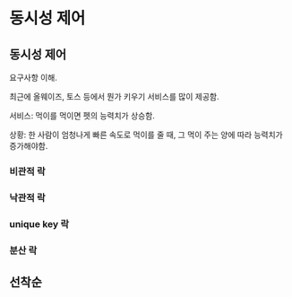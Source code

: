 # 동시성 제어

## 동시성 제어

요구사항 이해.

최근에 올웨이즈, 토스 등에서 뭔가 키우기 서비스를 많이 제공함.

서비스: 먹이를 먹이면 펫의 능력치가 상승함.

상황: 한 사람이 엄청나게 빠른 속도로 먹이를 줄 때, 그 먹이 주는 양에 따라 능력치가 증가해야함.

### 비관적 락

### 낙관적 락

### unique key 락

### 분산 락

## 선착순



